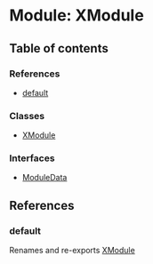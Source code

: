# Module: XModule

## Table of contents

### References

- [default](../wiki/XModule#default)

### Classes

- [XModule](../wiki/XModule.XModule)

### Interfaces

- [ModuleData](../wiki/XModule.ModuleData)

## References

### default

Renames and re-exports [XModule](../wiki/XModule.XModule)
